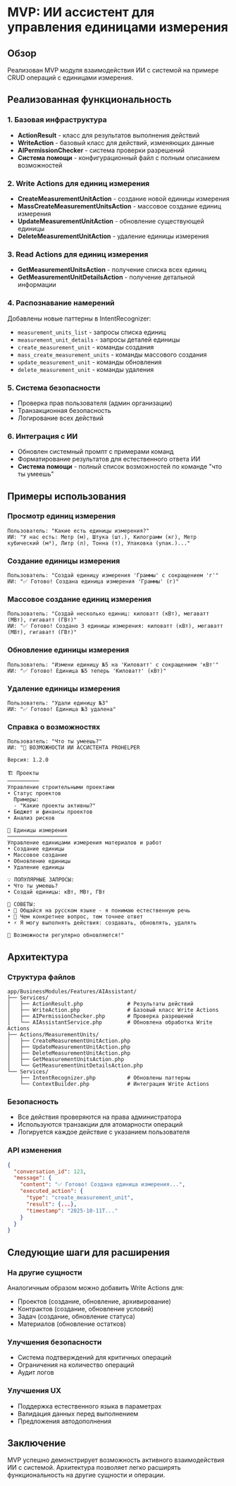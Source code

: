 # MVP: ИИ ассистент для управления единицами измерения

## Обзор
Реализован MVP модуля взаимодействия ИИ с системой на примере CRUD операций с единицами измерения.

## Реализованная функциональность

### 1. Базовая инфраструктура
- **ActionResult** - класс для результатов выполнения действий
- **WriteAction** - базовый класс для действий, изменяющих данные
- **AIPermissionChecker** - система проверки разрешений
- **Система помощи** - конфигурационный файл с полным описанием возможностей

### 2. Write Actions для единиц измерения
- **CreateMeasurementUnitAction** - создание новой единицы измерения
- **MassCreateMeasurementUnitsAction** - массовое создание единиц измерения
- **UpdateMeasurementUnitAction** - обновление существующей единицы
- **DeleteMeasurementUnitAction** - удаление единицы измерения

### 3. Read Actions для единиц измерения
- **GetMeasurementUnitsAction** - получение списка всех единиц
- **GetMeasurementUnitDetailsAction** - получение детальной информации

### 4. Распознавание намерений
Добавлены новые паттерны в IntentRecognizer:
- `measurement_units_list` - запросы списка единиц
- `measurement_unit_details` - запросы деталей единицы
- `create_measurement_unit` - команды создания
- `mass_create_measurement_units` - команды массового создания
- `update_measurement_unit` - команды обновления
- `delete_measurement_unit` - команды удаления

### 5. Система безопасности
- Проверка прав пользователя (админ организации)
- Транзакционная безопасность
- Логирование всех действий

### 6. Интеграция с ИИ
- Обновлен системный промпт с примерами команд
- Форматирование результатов для естественного ответа ИИ
- **Система помощи** - полный список возможностей по команде "что ты умеешь"

## Примеры использования

### Просмотр единиц измерения
```
Пользователь: "Какие есть единицы измерения?"
ИИ: "У нас есть: Метр (м), Штука (шт.), Килограмм (кг), Метр кубический (м³), Литр (л), Тонна (т), Упаковка (упак.)..."
```

### Создание единицы измерения
```
Пользователь: "Создай единицу измерения 'Граммы' с сокращением 'г'"
ИИ: "✅ Готово! Создана единица измерения 'Граммы' (г)"
```

### Массовое создание единиц измерения
```
Пользователь: "Создай несколько единиц: киловатт (кВт), мегаватт (МВт), гигаватт (ГВт)"
ИИ: "✅ Готово! Создано 3 единицы измерения: киловатт (кВт), мегаватт (МВт), гигаватт (ГВт)"
```

### Обновление единицы измерения
```
Пользователь: "Измени единицу №5 на 'Киловатт' с сокращением 'кВт'"
ИИ: "✅ Готово! Единица №5 теперь 'Киловатт' (кВт)"
```

### Удаление единицы измерения
```
Пользователь: "Удали единицу №3"
ИИ: "✅ Готово! Единица №3 удалена"
```

### Справка о возможностях
```
Пользователь: "Что ты умеешь?"
ИИ: "🤖 ВОЗМОЖНОСТИ ИИ АССИСТЕНТА PROHELPER

Версия: 1.2.0

🏗️ Проекты
──────────
Управление строительными проектами
• Статус проектов
  Примеры:
  - "Какие проекты активны?"
• Бюджет и финансы проектов
• Анализ рисков

📏 Единицы измерения
───────────────────
Управление единицами измерения материалов и работ
• Создание единицы
• Массовое создание
• Обновление единицы
• Удаление единицы

💡 ПОПУЛЯРНЫЕ ЗАПРОСЫ:
• Что ты умеешь?
• Создай единицы: кВт, МВт, ГВт

📝 СОВЕТЫ:
• 💬 Общайся на русском языке - я понимаю естественную речь
• 🎯 Чем конкретнее вопрос, тем точнее ответ
• ⚡ Я могу выполнять действия: создавать, обновлять, удалять

🔄 Возможности регулярно обновляются!"
```

## Архитектура

### Структура файлов
```
app/BusinessModules/Features/AIAssistant/
├── Services/
│   ├── ActionResult.php              # Результаты действий
│   ├── WriteAction.php               # Базовый класс Write Actions
│   ├── AIPermissionChecker.php       # Проверка разрешений
│   └── AIAssistantService.php        # Обновлена обработка Write Actions
├── Actions/MeasurementUnits/
│   ├── CreateMeasurementUnitAction.php
│   ├── UpdateMeasurementUnitAction.php
│   ├── DeleteMeasurementUnitAction.php
│   ├── GetMeasurementUnitsAction.php
│   └── GetMeasurementUnitDetailsAction.php
└── Services/
    ├── IntentRecognizer.php          # Обновлены паттерны
    └── ContextBuilder.php            # Интеграция Write Actions
```

### Безопасность
- Все действия проверяются на права администратора
- Используются транзакции для атомарности операций
- Логируется каждое действие с указанием пользователя

### API изменения
```json
{
  "conversation_id": 123,
  "message": {
    "content": "✅ Готово! Создана единица измерения...",
    "executed_action": {
      "type": "create_measurement_unit",
      "result": {...},
      "timestamp": "2025-10-11T..."
    }
  }
}
```

## Следующие шаги для расширения

### На другие сущности
Аналогичным образом можно добавить Write Actions для:
- Проектов (создание, обновление, архивирование)
- Контрактов (создание, обновление условий)
- Задач (создание, обновление статуса)
- Материалов (обновление остатков)

### Улучшения безопасности
- Система подтверждений для критичных операций
- Ограничения на количество операций
- Аудит логов

### Улучшения UX
- Поддержка естественного языка в параметрах
- Валидация данных перед выполнением
- Предложения автодополнения

## Заключение
MVP успешно демонстрирует возможность активного взаимодействия ИИ с системой. Архитектура позволяет легко расширять функциональность на другие сущности и операции.
